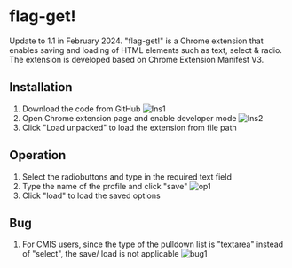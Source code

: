 # flag-get!
Update to 1.1 in February 2024.
"flag-get!" is a Chrome extension that enables saving and loading of HTML elements such as text, select & radio. The extension is developed based on Chrome Extension Manifest V3.

## Installation
1. Download the code from GitHub ![Ins1](https://raw.githubusercontent.com/llano1025/radioButtonLoader/main/readme/installation_2_git.PNG)
2. Open Chrome extension page and enable developer mode ![Ins2](https://raw.githubusercontent.com/llano1025/radioButtonLoader/main/readme/installation_1_dev.PNG)
3. Click "Load unpacked" to load the extension from file path

## Operation
1. Select the radiobuttons and type in the required text field
2. Type the name of the profile and click "save" ![op1](https://raw.githubusercontent.com/llano1025/radioButtonLoader/main/readme/operation_1_save.PNG)
3. Click "load" to load the saved options 

## Bug
1. For CMIS users, since the type of the pulldown list is "textarea" instead of "select", the save/ load is not applicable
![bug1](https://raw.githubusercontent.com/llano1025/radioButtonLoader/main/readme/bug_1_save.PNG)
